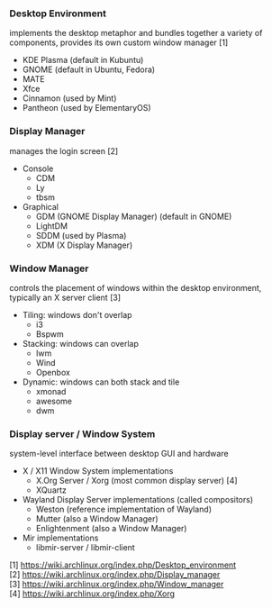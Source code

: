 ### Desktop Environment
implements the desktop metaphor and bundles together a variety of components, provides its own custom window manager [1]
- KDE Plasma (default in Kubuntu)
- GNOME (default in Ubuntu, Fedora)
- MATE
- Xfce
- Cinnamon (used by Mint)
- Pantheon (used by ElementaryOS)

### Display Manager
manages the login screen [2]
- Console
  - CDM
  - Ly
  - tbsm
- Graphical
  - GDM (GNOME Display Manager) (default in GNOME)
  - LightDM
  - SDDM (used by Plasma)
  - XDM (X Display Manager)

### Window Manager
controls the placement of windows within the desktop environment, typically an X server client [3]
- Tiling: windows don't overlap
  - i3
  - Bspwm
- Stacking: windows can overlap
  - lwm
  - Wind
  - Openbox
- Dynamic: windows can both stack and tile
  - xmonad
  - awesome
  - dwm

### Display server / Window System
system-level interface between desktop GUI and hardware
- X / X11 Window System implementations
  - X.Org Server / Xorg (most common display server) [4]
  - XQuartz
- Wayland Display Server implementations (called compositors)
  - Weston (reference implementation of Wayland)
  - Mutter (also a Window Manager)
  - Enlightenment (also a Window Manager)
- Mir implementations
  - libmir-server / libmir-client

[1] https://wiki.archlinux.org/index.php/Desktop_environment \
[2] https://wiki.archlinux.org/index.php/Display_manager \
[3] https://wiki.archlinux.org/index.php/Window_manager \
[4] https://wiki.archlinux.org/index.php/Xorg
